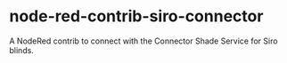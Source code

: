 # node-red-contrib-siro-connector

A NodeRed contrib to connect with the Connector Shade Service for Siro blinds.
